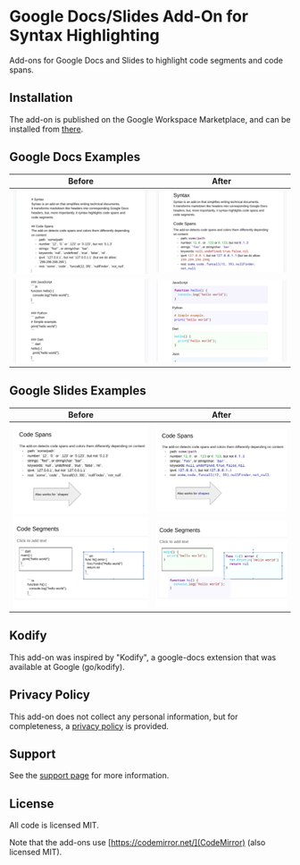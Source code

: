 # Google Docs/Slides Add-On for Syntax Highlighting
Add-ons for Google Docs and Slides to highlight code segments and code spans.

## Installation
The add-on is published on the Google Workspace Marketplace, and can be
installed from [there](https://workspace.google.com/marketplace/app/code_syntax/827674971433).

## Google Docs Examples
Before | After
------ | -----
![Before 1](screens/doc1.png) | ![After 1](screens/doc2.png)
![Before 2](screens/doc3.png) | ![After 2](screens/doc4.png)

## Google Slides Examples
Before | After
------ | -----
![Before 1](screens/slide1.png) | ![After 1](screens/slide2.png)
![Before 2](screens/slide3.png) | ![After 2](screens/slide4.png)

## Kodify
This add-on was inspired by "Kodify", a google-docs extension that was
available at Google (go/kodify).

## Privacy Policy
This add-on does not collect any personal information, but for
completeness, a [privacy policy](privacy-policy.html) is provided.

## Support
See the [support page](support.html) for more information.

## License
All code is licensed MIT.

Note that the add-ons use [https://codemirror.net/](CodeMirror) (also
licensed MIT).
